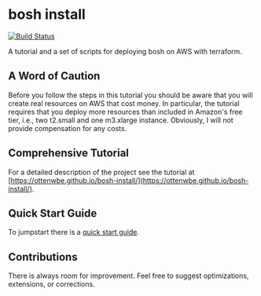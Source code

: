 # bosh install #

[![Build Status](https://travis-ci.org/ottenwbe/bosh-install.svg?branch=master)](https://travis-ci.org/ottenwbe/bosh-install)

A tutorial and a set of scripts for deploying bosh on AWS with terraform.

## A Word of Caution ##

Before you follow the steps in this tutorial you should be aware that you will create real resources on AWS that cost money. 
In particular, the tutorial requires that you deploy more resources than included in Amazon's free tier, i.e., two t2.small and one m3.xlarge instance. 
Obviously, I will not provide compensation for any costs.

## Comprehensive Tutorial ##

For a detailed description of the project see the tutorial at [https://ottenwbe.github.io/bosh-install/](https://ottenwbe.github.io/bosh-install/).

## Quick Start Guide ##
 
To jumpstart there is a [quick start guide](docs/quickstart.md). 
 
## Contributions ##

There is always room for improvement. 
Feel free to suggest optimizations, extensions, or corrections.